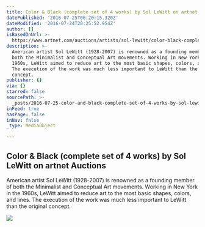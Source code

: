 ```yaml
---
title: Color & Black (complete set of 4 works) by Sol LeWitt on artnet Auctions
datePublished: '2016-07-25T06:20:15.320Z'
dateModified: '2016-07-24T20:25:52.954Z'
author: []
isBasedOnUrl: >-
  https://www.artnet.com/auctions/artists/sol-lewitt/color-black-complete-set-of-4-works-2
description: >-
  American artist Sol LeWitt (1928-2007) is renowned as a founding member of
  both the Minimalist and Conceptual Art movements. Working in New York in the
  1960s, LeWitt aimed to reduce art to the most basic shapes, colors, and lines.
  The execution of the work was much less important to LeWitt than the original
  concept.
publisher: {}
via: {}
starred: false
sourcePath: >-
  _posts/2016-07-25-color-and-black-complete-set-of-4-works-by-sol-lewitt-on-art.md
inFeed: true
hasPage: false
inNav: false
_type: MediaObject

---
```

<article style=""><h1>Color &amp; Black (complete set of 4 works) by Sol LeWitt on artnet Auctions</h1><p>American artist Sol LeWitt (1928-2007) is renowned as a founding member of both the Minimalist and Conceptual Art movements. Working in New York in the 1960s, LeWitt aimed to reduce art to the most basic shapes, colors, and lines. The execution of the work was much less important to LeWitt than the original concept.</p><img src="https://images.artnet.com/aoa_lot_images/117550/sol-lewitt-color-black-set-of-4-prints-and-multiples-etching-zoom_550_576.jpg" /></article>